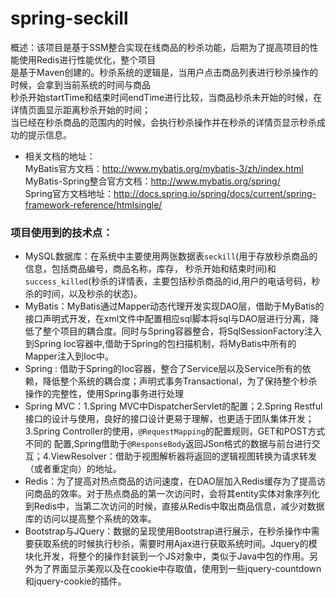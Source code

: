 
# spring-seckill
概述：该项目是基于SSM整合实现在线商品的秒杀功能，后期为了提高项目的性能使用Redis进行性能优化，整个项目   
    是基于Maven创建的。秒杀系统的逻辑是，当用户点击商品列表进行秒杀操作的时候，会拿到当前系统的时间与商品   
    秒杀开始startTime和结束时间endTime进行比较，当商品秒杀未开始的时候，在详情页面显示距离秒杀开始的时间；   
    当已经在秒杀商品的范围内的时候，会执行秒杀操作并在秒杀的详情页显示秒杀成功的提示信息。   
- 相关文档的地址：   
  MyBatis官方文档：http://www.mybatis.org/mybatis-3/zh/index.html   
  MyBatis-Spring整合官方文档：http://www.mybatis.org/spring/  
  Spring官方文档地址：http://docs.spring.io/spring/docs/current/spring-framework-reference/htmlsingle/
### 项目使用到的技术点：  
- MySQL数据库：在系统中主要使用两张数据表`seckill`(用于存放秒杀商品的信息，包括商品编号，商品名称，库存， 秒杀开始和结束时间)和`success_killed`(秒杀的详情表，主要包括秒杀商品的id,用户的电话号码，秒杀的时间，以及秒杀的状态)。
- MyBatis：MyBatis通过Mapper动态代理开发实现DAO层，借助于MyBatis的接口声明式开发，在xml文件中配置相应sql脚本将sql与DAO层进行分离，降低了整个项目的耦合度。同时与Spring容器整合，将SqlSessionFactory注入到Spring Ioc容器中,借助于Spring的包扫描机制，将MyBatis中所有的Mapper注入到Ioc中。
- Spring : 借助于Spring的Ioc容器，整合了Service层以及Service所有的依赖，降低整个系统的耦合度；声明式事务Transactional，为了保持整个秒杀操作的完整性，使用Spring事务进行处理
- Spring MVC：1.Spring MVC中DispatcherServlet的配置；2.Spring Restful接口的设计与使用，良好的接口设计更易于理解，也更适于团队集体开发；3.Spring Controller的使用，`@RequestMapping`的配置规则，GET和POST方式不同的 配置,Spring借助于`@ResponseBody`返回JSon格式的数据与前台进行交互；4.ViewResolver：借助于视图解析器将返回的逻辑视图转换为请求转发（或者重定向）的地址。 
- Redis：为了提高对热点商品的访问速度，在DAO层加入Redis缓存为了提高访问商品的效率。对于热点商品的第一次访问时，会将其entity实体对象序列化到Redis中，当第二次访问的时候，直接从Redis中取出商品信息，减少对数据库的访问以提高整个系统的效率。
- Bootstrap与JQuery：数据的呈现使用Bootstrap进行展示，在秒杀操作中需要获取系统的时候执行秒杀，需要时用Ajax进行获取系统时间。Jquery的模块化开发，将整个的操作封装到一个JS对象中，类似于Java中包的作用。另外为了界面显示美观以及在cookie中存取值，使用到一些jquery-countdown和jquery-cookie的插件。 
